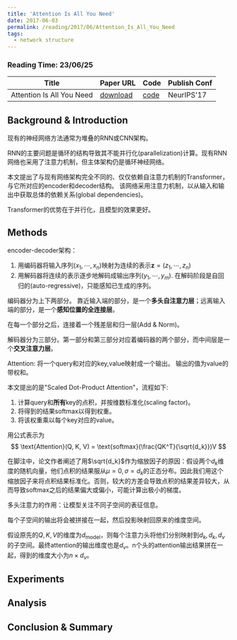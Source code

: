 ```yaml
---
title: 'Attention Is All You Need'
date: 2017-06-03
permalink: /reading/2017/06/Attention_Is_All_You_Need
tags:
  - network structure
---
```


### Reading Time: 23/06/25

| Title | Paper URL | Code | Publish Conf |
|---|---|---|---|
| Attention Is All You Need | [download](/files/reading/Attention_Is_All_You_Need/paper.pdf) | [code](https://github.com/jadore801120/attention-is-all-you-need-pytorch) | NeurIPS'17 | 

## Background & Introduction

现有的神经网络方法通常为堆叠的RNN或CNN架构。

RNN的主要问题是循环的结构导致其不能并行化(parallelization)计算。现有RNN网络也采用了注意力机制，但主体架构仍是循环神经网络。

本文提出了与现有网络架构完全不同的、仅仅依赖自注意力机制的Transformer，与它所对应的encoder和decoder结构。
该网络采用注意力机制，以从输入和输出中获取总体的依赖关系(global dependencies)。

Transformer的优势在于并行化，且模型的效果更好。

## Methods

encoder-decoder架构：
1. 用编码器将输入序列$(x_1, \cdots, x_n)$映射为连续的表示$\mathbf{z} = (z_1, \cdots, z_n)$
2. 用解码器将连续的表示逐步地解码成输出序列$(y_1, \cdots, y_m)$. 在解码阶段是自回归的(auto-regressive)，只能感知已生成的序列。

编码器分为上下两部分。
靠近输入端的部分，是一个**多头自注意力层**；远离输入端的部分，是一个**感知位置的全连接层**。

在每一个部分之后，连接着一个残差层和归一层(Add & Norm)。

解码器分为三部分。第一部分和第三部分对应着编码器的两个部分，而中间层是一个**交叉注意力层**。

Attention: 将一个query和对应的key,value映射成一个输出。
输出的值为value的带权和。

本文提出的是"Scaled Dot-Product Attention"，流程如下:
1. 计算query和**所有**key的点积，并按维数标准化(scaling factor)。
2. 将得到的结果softmax以得到权重。
3. 将该权重乘以每个key对应的value。

用公式表示为
$$
\text{Attention}(Q, K, V) = \text{softmax}(\frac{QK^T}{\sqrt{d_k}})V
$$

在脚注中，论文作者阐述了用$\sqrt{d_k}$作为缩放因子的原因：假设两个$d_k$维度的随机向量，他们点积的结果服从$\mu = 0, \sigma = d_k$的正态分布。因此我们用这个缩放因子来将点积结果标准化。否则，较大的方差会导致点积的结果差异较大，从而导致softmax之后的结果偏大或偏小，可能计算出极小的梯度。

多头注意力的作用：让模型关注不同子空间的表征信息。

每个子空间的输出将会被拼接在一起，然后投影映射回原来的维度空间。

假设原先的$Q, K, V$的维度为$d_{\text{model}}$，则每个注意力头将他们分别映射到$d_k, d_k, d_v$的子空间。最终attention的输出维度也是$d_v$。n个头的attention输出结果拼在一起，得到的维度大小为$n \times d_v$。

## Experiments

## Analysis

## Conclusion & Summary

